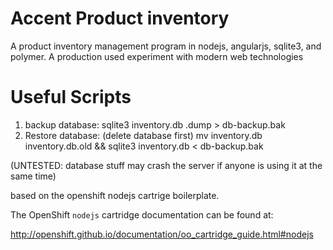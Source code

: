 Accent Product inventory
====
A product inventory management program in nodejs, angularjs, sqlite3, and polymer. A production used experiment with modern web technologies

Useful Scripts
====
  1. backup database:
    sqlite3 inventory.db .dump > db-backup.bak
  2. Restore database: (delete database first)
    mv inventory.db inventory.db.old && sqlite3 inventory.db < db-backup.bak

(UNTESTED: database stuff may crash the server if anyone is using it at the same time)

based on the openshift nodejs cartrige boilerplate.

The OpenShift `nodejs` cartridge documentation can be found at:

http://openshift.github.io/documentation/oo_cartridge_guide.html#nodejs
